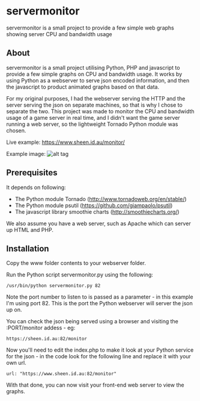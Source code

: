 # servermonitor
servermonitor is a small project to provide a few simple web graphs showing server CPU and bandwidth usage

## About ##
servermonitor is a small project utilising Python, PHP and javascript to provide a few simple graphs on CPU and bandwidth usage.  It works by using Python as a webserver to serve json encoded information, and then the javascript to product animated graphs based on that data.


For my original purposes, I had the webserver serving the HTTP and the server serving the json on separate machines, so that is why I chose to separate the two.  This project was made to monitor the CPU and bandwidth usage of a game server in real time, and I didn't want the game server running a web server, so the lightweight Tornado Python module was chosen.

Live example: https://www.sheen.id.au/monitor/


Example image: ![alt tag](https://raw.github.com/mikesheen/servermonitor/master/sampleimage.png)

## Prerequisites ##
It depends on following:
* The Python module Tornado (http://www.tornadoweb.org/en/stable/)
* The Python module psutil (https://github.com/giampaolo/psutil)
* The javascript library smoothie charts (http://smoothiecharts.org/)

We also assume you have a web server, such as Apache which can server up HTML and PHP.

## Installation ##
Copy the www folder contents to your webserver folder.

Run the Python script servermonitor.py using the following:
```
/usr/bin/python servermonitor.py 82
```
Note the port number to listen to is passed as a parameter - in this example I'm using port 82.  This is the port the Python webserver will server the json up on.

You can check the json being served using a browser and visiting the :PORT/monitor addess - eg:
```
https://sheen.id.au:82/monitor
```

Now you'll need to edit the index.php to make it look at your Python service for the json - in the code look for the following line and replace it with your own url.
```
url: "https://www.sheen.id.au:82/monitor"
```

With that done, you can now visit your front-end web server to view the graphs.
